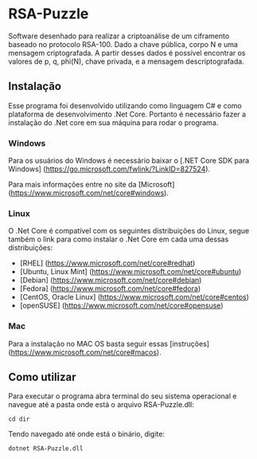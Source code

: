 # RSA-Puzzle
Software desenhado para realizar a criptoanálise de um ciframento baseado no protocolo RSA-100. Dado a chave pública, corpo N e uma mensagem criptografada. A partir desses dados é possível encontrar os valores de p, q, phi(N), chave privada, e a mensagem descriptografada.

## Instalação

Esse programa foi desenvolvido utilizando como linguagem C# e como plataforma de desenvolvimento .Net Core.
Portanto é necessário fazer a instalação do .Net core em sua máquina para rodar o programa.

### Windows

Para os usuários do Windows é necessário baixar o [.NET Core SDK para Windows] (https://go.microsoft.com/fwlink/?LinkID=827524).

Para mais informações entre no site da [Microsoft] (https://www.microsoft.com/net/core#windows).

### Linux

O .Net Core é compatível com os seguintes distribuições do Linux, segue também o link para como instalar o .Net Core em cada uma dessas distribuições:
* [RHEL] (https://www.microsoft.com/net/core#redhat)
* [Ubuntu, Linux Mint] (https://www.microsoft.com/net/core#ubuntu)
* [Debian] (https://www.microsoft.com/net/core#debian)
* [Fedora] (https://www.microsoft.com/net/core#fedora)
* [CentOS, Oracle Linux] (https://www.microsoft.com/net/core#centos)
* [openSUSE] (https://www.microsoft.com/net/core#opensuse)



### Mac

Para a instalação no MAC OS basta seguir essas [instruções] (https://www.microsoft.com/net/core#macos).

## Como utilizar

Para executar o programa abra terminal do seu sistema operacional e navegue até a pasta onde está o arquivo RSA-Puzzle.dll:

`cd dir`

Tendo navegado até onde está o binário, digite:

`dotnet RSA-Puzzle.dll`


